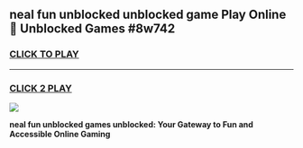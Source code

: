 
## neal fun unblocked unblocked game Play Online 👋 Unblocked Games #8w742
<h3>
<a href="https://premium.freeplayer.one?title=neal_fun_unblocked&ref=21F">CLICK TO PLAY</a></h3>
<hr>

<h3>
<a href="https://premium.freeplayer.one?title=neal_fun_unblocked&ref=21F">CLICK 2 PLAY</a>
  
</h3>

<a href="https://premium.freeplayer.one?title=neal_fun_unblocked&ref=21F/"><img src="https://clearcache.store/games.png"></a>


**neal fun unblocked games unblocked: Your Gateway to Fun and Accessible Online Gaming**
